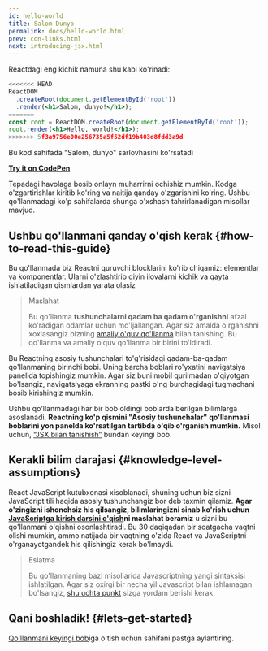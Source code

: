 ```yaml
---
id: hello-world
title: Salom Dunyo
permalink: docs/hello-world.html
prev: cdn-links.html
next: introducing-jsx.html
---
```


Reactdagi eng kichik namuna shu kabi ko'rinadi:

```jsx
<<<<<<< HEAD
ReactDOM
  .createRoot(document.getElementById('root'))
  .render(<h1>Salom, dunyo!</h1>);
=======
const root = ReactDOM.createRoot(document.getElementById('root'));
root.render(<h1>Hello, world!</h1>);
>>>>>>> 5f3a9756e00e256735a5f52df19b403d8fdd3a9d
```

Bu kod sahifada "Salom, dunyo" sarlovhasini ko'rsatadi

**[Try it on CodePen](https://codepen.io/gaearon/pen/rrpgNB?editors=1010)**

Tepadagi havolaga bosib onlayn muharrirni ochishiz mumkin. Kodga o'zgartirishlar kiritib ko'ring va naitija qanday o'zgarishini ko'ring. Ushbu qo'llanmadagi ko'p sahifalarda shunga o'xshash tahrirlanadigan misollar mavjud.


## Ushbu qo'llanmani qanday o'qish kerak {#how-to-read-this-guide}

Bu qo'llanmada biz Reactni quruvchi blocklarini ko'rib chiqamiz: elementlar va komponentlar. Ularni o'zlashtirib qiyin ilovalarni kichik va qayta ishlatiladigan qismlardan yarata olasiz

>Maslahat
>
>Bu qo'llanma **tushunchalarni qadam ba qadam o'rganishni** afzal ko'radigan odamlar uchun mo'ljallangan. Agar siz amalda o'rganishni xoxlasangiz bizning [amaliy o'quv qo'llanma](/tutorial/tutorial.html) bilan tanishing. Bu qo'llanma va amaliy o'quv qo'llanma bir birini to'ldiradi.

Bu Reactning asosiy tushunchalari to'g'risidagi qadam-ba-qadam qo'llanmaning birinchi bobi. Uning barcha boblari ro'yxatini navigatsiya panelida topishingiz mumkin. Agar siz buni mobil qurilmadan o'qiyotgan bo'lsangiz, navigatsiyaga ekranning pastki o'ng burchagidagi tugmachani bosib kirishingiz mumkin.

Ushbu qo'llanmadagi har bir bob oldingi boblarda berilgan bilimlarga asoslanadi. **Reactning ko'p qismini "Asosiy tushunchalar" qo'llanmasi boblarini yon panelda ko'rsatilgan tartibda o'qib o'rganish mumkin.** Misol uchun, [“JSX bilan tanishish”](/docs/introducing-jsx.html) bundan keyingi bob.

## Kerakli bilim darajasi {#knowledge-level-assumptions}

React JavaScript kutubxonasi xisoblanadi, shuning uchun biz sizni JavaScript tili haqida asosiy tushunchangiz bor deb taxmin qilamiz. **Agar o'zingizni ishonchsiz his qilsangiz, bilimlaringizni sinab ko'rish uchun [JavaScriptga kirish darsini o'qish](https://developer.mozilla.org/en-US/docs/Web/JavaScript/A_re-introduction_to_JavaScript)ni maslahat beramiz** u sizni bu qo'llanmani o'qishni osonlashtiradi. Bu 30 daqiqadan bir soatgacha vaqtni olishi mumkin, ammo natijada bir vaqtning o'zida React va JavaScriptni o'rganayotgandek his qilishingiz kerak bo'lmaydi.

>Eslatma
>
>Bu qo'llanmaning bazi misollarida Javascriptning yangi sintaksisi ishlatilgan. Agar siz oxirgi bir necha yil Javascript bilan ishlamagan bo'lsangiz, [shu uchta punkt](https://gist.github.com/gaearon/683e676101005de0add59e8bb345340c) sizga yordam berishi kerak.


## Qani boshladik! {#lets-get-started}

[Qo'llanmani keyingi bob](/docs/introducing-jsx.html)iga o'tish uchun sahifani pastga aylantiring.

